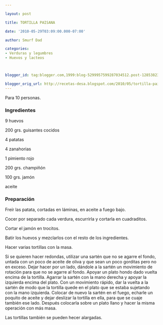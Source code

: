 ```yaml
---

layout: post

title: TORTILLA PAISANA

date: '2010-05-29T03:09:00.000-07:00'

author: Smurf Dad

categories:
- Verduras y legumbres
- Huevos y lacteos



blogger_id: tag:blogger.com,1999:blog-5299957599287034512.post-1285382371965260830

blogger_orig_url: http://recetas-desa.blogspot.com/2010/05/tortilla-paisana.html
---
```


Para 10 personas.

<h3>Ingredientes</h3>

9 huevos

200 grs. guisantes cocidos

4 patatas

4 zanahorias

1 pimiento rojo

200 grs. champiñón

100 grs.  jamón

aceite

<h3>Preparación</h3>

Freír las patata, cortadas en láminas, en aceite a fuego bajo.

Cocer por separado cada verdura, escurrirla y cortarla en cuadraditos.

Cortar el jamón en trocitos.

Batir los huevos y mezclarlos con el resto de los ingredientes.

Hacer varias tortillas con la masa.

Si se quieren hacer redondas, utilizar una sartén que no se agarre el fondo, untada con un poco de aceite de oliva y que sean un poco gorditas pero no en exceso. Dejar hacer por un lado, dándole a la sartén un movimiento de rotación para que no se agarre al fondo. Apoyar un plato hondo dado vuelta encima de la tortilla. Agarrar la sartén con la mano derecha y apoyar la izquierda encima del plato. Con un movimiento rápido, dar la vuelta a la sartén de modo que la tortilla quede en el plato que se estaba sujetando con la mano izquierda. Colocar de nuevo la sartén en el fuego, echarle un poquito de aceite y dejar deslizar la tortilla en ella, para que se cuaje también ese lado. Después colocarla sobre un plato llano y hacer la misma operación con más masa.

Las tortillas también se pueden hecer alargadas.